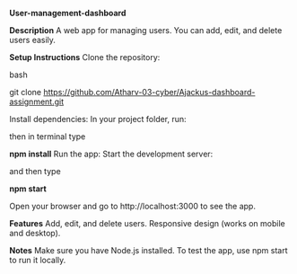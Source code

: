 __User-management-dashboard__


__Description__
A web app for managing users. You can add, edit, and delete users easily.

__Setup Instructions__
Clone the repository:

bash

git clone https://github.com/Atharv-03-cyber/Ajackus-dashboard-assignment.git

Install dependencies: In your project folder, run:

then in terminal type 

__npm install__
Run the app: Start the development server:

and then type

__npm start__


Open your browser and go to http://localhost:3000 to see the app.

__Features__
Add, edit, and delete users.
Responsive design (works on mobile and desktop).

__Notes__
Make sure you have Node.js installed.
To test the app, use npm start to run it locally.
